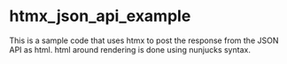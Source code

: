 # htmx_json_api_example

This is a sample code that uses htmx to post the response from the JSON API as html. html around rendering is done using nunjucks syntax.

